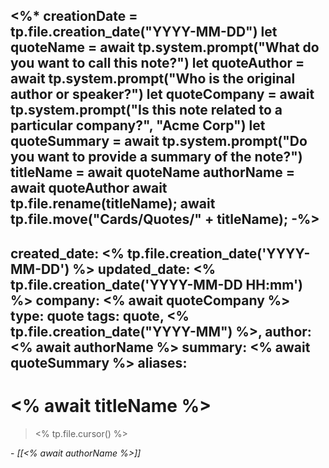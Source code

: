 <%* 
creationDate = tp.file.creation_date("YYYY-MM-DD")
let quoteName = await tp.system.prompt("What do you want to call this note?")
let quoteAuthor = await tp.system.prompt("Who is the original author or speaker?")
let quoteCompany = await tp.system.prompt("Is this note related to a particular company?", "Acme Corp")
let quoteSummary = await tp.system.prompt("Do you want to provide a summary of the note?")
titleName = await quoteName
authorName = await quoteAuthor
await tp.file.rename(titleName); 
await tp.file.move("Cards/Quotes/" + titleName);
-%>
---
created_date: <% tp.file.creation_date('YYYY-MM-DD') %>
updated_date: <% tp.file.creation_date('YYYY-MM-DD HH:mm') %>
company: <% await quoteCompany %>
type: quote
tags: quote, <% tp.file.creation_date("YYYY-MM") %>,
author: <% await authorName %>
summary: <% await quoteSummary %>
aliases: 
---

# <% await titleName %>

> <% tp.file.cursor() %>
> 

\- *[[<% await authorName %>]]*
